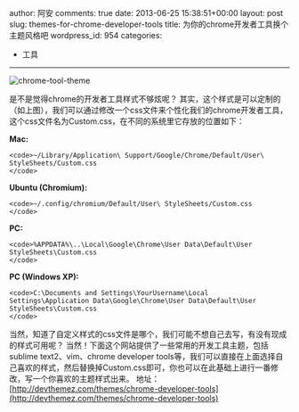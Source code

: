 author: 阿安
comments: true
date: 2013-06-25 15:38:51+00:00
layout: post
slug: themes-for-chrome-developer-tools
title: 为你的chrome开发者工具换个主题风格吧
wordpress_id: 954
categories:
- 工具
---

![chrome-tool-theme](/wp-content/uploads/2013/06/chrome-tool-theme.jpg)





是不是觉得chrome的开发者工具样式不够炫呢？ 其实，这个样式是可以定制的（如上图），我们可以通过修改一个css文件来个性化我们的chrome开发者工具，这个css文件名为Custom.css，在不同的系统里它存放的位置如下：





**Mac:**




    
    <code>~/Library/Application\ Support/Google/Chrome/Default/User\ StyleSheets/Custom.css
    </code>





**Ubuntu (Chromium):**




    
    <code>~/.config/chromium/Default/User\ StyleSheets/Custom.css
    </code>





**PC:**




    
    <code>%APPDATA%\..\Local\Google\Chrome\User Data\Default\User StyleSheets\Custom.css
    </code>





**PC (Windows XP):**




    
    <code>C:\Documents and Settings\YourUsername\Local Settings\Application Data\Google\Chrome\User Data\Default\User StyleSheets\Custom.css
    </code>





当然，知道了自定义样式的css文件是哪个，我们可能不想自己去写，有没有现成的样式可用呢？ 当然！下面这个网站提供了一些常用的开发工具主题，包括sublime text2、vim、chrome developer tools等，我们可以直接在上面选择自己喜欢的样式，然后替换掉Custom.css即可，你也可以在此基础上进行一番修改，写一个你喜欢的主题样式出来。 地址： [http://devthemez.com/themes/chrome-developer-tools](http://devthemez.com/themes/chrome-developer-tools)




